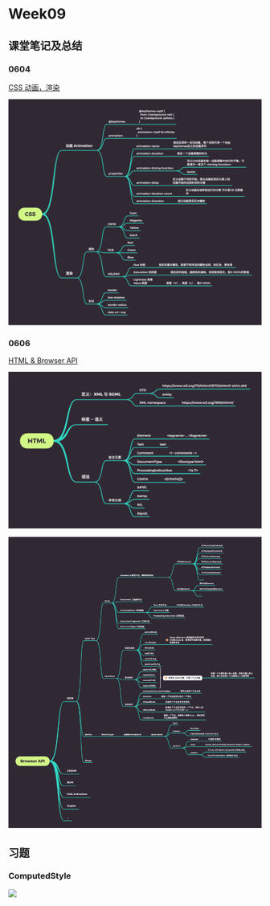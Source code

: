 # Week09

## 课堂笔记及总结

### 0604

[CSS 动画，渲染](./2020-06-04.md)

![](./CSS.png)



### 0606

[HTML & Browser API](./2020-06-06.md)


![](./HTML.png)

![](./Browser_API.png)


## 习题

### ComputedStyle

![](./CSS_properties.png)

